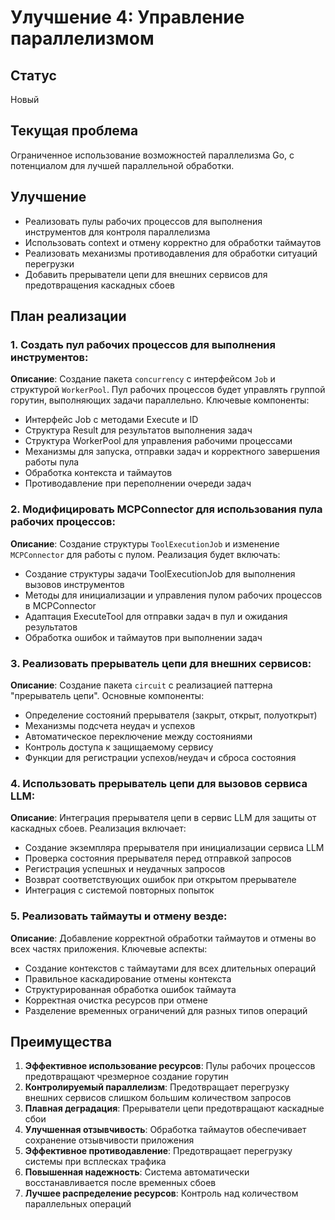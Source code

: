 # Улучшение 4: Управление параллелизмом
## Статус
Новый

## Текущая проблема
Ограниченное использование возможностей параллелизма Go, с потенциалом для лучшей параллельной обработки.

## Улучшение
- Реализовать пулы рабочих процессов для выполнения инструментов для контроля параллелизма
- Использовать context и отмену корректно для обработки таймаутов
- Реализовать механизмы противодавления для обработки ситуаций перегрузки
- Добавить прерыватели цепи для внешних сервисов для предотвращения каскадных сбоев

## План реализации

### 1. Создать пул рабочих процессов для выполнения инструментов:
**Описание**: Создание пакета `concurrency` с интерфейсом `Job` и структурой `WorkerPool`.
Пул рабочих процессов будет управлять группой горутин, выполняющих задачи параллельно.
Ключевые компоненты:
- Интерфейс Job с методами Execute и ID
- Структура Result для результатов выполнения задач
- Структура WorkerPool для управления рабочими процессами
- Механизмы для запуска, отправки задач и корректного завершения работы пула
- Обработка контекста и таймаутов
- Противодавление при переполнении очереди задач

### 2. Модифицировать MCPConnector для использования пула рабочих процессов:
**Описание**: Создание структуры `ToolExecutionJob` и изменение `MCPConnector` для работы с пулом.
Реализация будет включать:
- Создание структуры задачи ToolExecutionJob для выполнения вызовов инструментов
- Методы для инициализации и управления пулом рабочих процессов в MCPConnector
- Адаптация ExecuteTool для отправки задач в пул и ожидания результатов
- Обработка ошибок и таймаутов при выполнении задач

### 3. Реализовать прерыватель цепи для внешних сервисов:
**Описание**: Создание пакета `circuit` с реализацией паттерна "прерыватель цепи".
Основные компоненты:
- Определение состояний прерывателя (закрыт, открыт, полуоткрыт)
- Механизмы подсчета неудач и успехов
- Автоматическое переключение между состояниями
- Контроль доступа к защищаемому сервису
- Функции для регистрации успехов/неудач и сброса состояния

### 4. Использовать прерыватель цепи для вызовов сервиса LLM:
**Описание**: Интеграция прерывателя цепи в сервис LLM для защиты от каскадных сбоев.
Реализация включает:
- Создание экземпляра прерывателя при инициализации сервиса LLM
- Проверка состояния прерывателя перед отправкой запросов
- Регистрация успешных и неудачных запросов
- Возврат соответствующих ошибок при открытом прерывателе
- Интеграция с системой повторных попыток

### 5. Реализовать таймауты и отмену везде:
**Описание**: Добавление корректной обработки таймаутов и отмены во всех частях приложения.
Ключевые аспекты:
- Создание контекстов с таймаутами для всех длительных операций
- Правильное каскадирование отмены контекста
- Структурированная обработка ошибок таймаута
- Корректная очистка ресурсов при отмене
- Разделение временных ограничений для разных типов операций

## Преимущества

1. **Эффективное использование ресурсов**: Пулы рабочих процессов предотвращают чрезмерное создание горутин
2. **Контролируемый параллелизм**: Предотвращает перегрузку внешних сервисов слишком большим количеством запросов
3. **Плавная деградация**: Прерыватели цепи предотвращают каскадные сбои
4. **Улучшенная отзывчивость**: Обработка таймаутов обеспечивает сохранение отзывчивости приложения
5. **Эффективное противодавление**: Предотвращает перегрузку системы при всплесках трафика
6. **Повышенная надежность**: Система автоматически восстанавливается после временных сбоев
7. **Лучшее распределение ресурсов**: Контроль над количеством параллельных операций